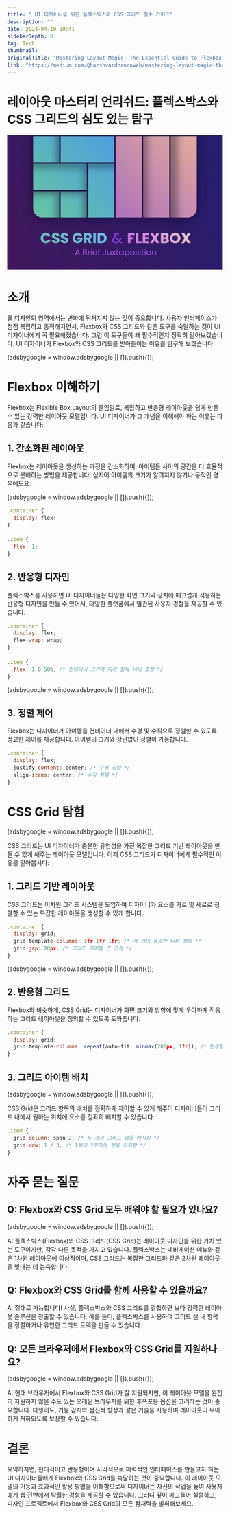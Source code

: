 ```yaml
---
title: " UI 디자이너를 위한 플렉스박스와 CSS 그리드 필수 가이드"
description: ""
date: 2024-04-19 20:41
sidebarDepth: 0
tag: Tech
thumbnail: 
originalTitle: "Mastering Layout Magic: The Essential Guide to Flexbox and CSS Grid for UI Designers"
link: "https://medium.com/@harshvardhanonweb/mastering-layout-magic-the-essential-guide-to-flexbox-and-css-grid-for-ui-designers-4c37907b1182"
---
```



# 레이아웃 마스터리 언리쉬드: 플렉스박스와 CSS 그리드의 심도 있는 탐구

![이미지](./img/MasteringLayoutMagicTheEssentialGuidetoFlexboxandCSSGridforUIDesigners_0.png)

# 소개

웹 디자인의 영역에서는 변화에 뒤처지지 않는 것이 중요합니다. 사용자 인터페이스가 점점 복잡하고 동적해지면서, Flexbox와 CSS 그리드와 같은 도구를 숙달하는 것이 UI 디자이너에게 꼭 필요해졌습니다. 그럼 이 도구들이 왜 필수적인지 정확히 알아보겠습니다. UI 디자이너가 Flexbox와 CSS 그리드를 받아들이는 이유를 탐구해 보겠습니다.

<!-- ui-log 수평형 -->
<ins class="adsbygoogle"
  style="display:block"
  data-ad-client="ca-pub-4877378276818686"
  data-ad-slot="9743150776"
  data-ad-format="auto"
  data-full-width-responsive="true"></ins>
<component is="script">
(adsbygoogle = window.adsbygoogle || []).push({});
</component>

# Flexbox 이해하기

Flexbox는 Flexible Box Layout의 줄임말로, 복잡하고 반응형 레이아웃을 쉽게 만들 수 있는 강력한 레이아웃 모델입니다. UI 디자이너가 그 개념을 이해해야 하는 이유는 다음과 같습니다:

## 1. 간소화된 레이아웃

Flexbox는 레이아웃을 생성하는 과정을 간소화하여, 아이템들 사이의 공간을 더 효율적으로 분배하는 방법을 제공합니다. 심지어 아이템의 크기가 알려지지 않거나 동적인 경우에도요.

<!-- ui-log 수평형 -->
<ins class="adsbygoogle"
  style="display:block"
  data-ad-client="ca-pub-4877378276818686"
  data-ad-slot="9743150776"
  data-ad-format="auto"
  data-full-width-responsive="true"></ins>
<component is="script">
(adsbygoogle = window.adsbygoogle || []).push({});
</component>

```js
.container {
  display: flex;
}

.item {
  flex: 1;
}
```

## 2. 반응형 디자인

플렉스박스를 사용하면 UI 디자이너들은 다양한 화면 크기와 장치에 매끄럽게 적응하는 반응형 디자인을 만들 수 있어서, 다양한 플랫폼에서 일관된 사용자 경험을 제공할 수 있습니다.

```js
.container {
  display: flex;
  flex-wrap: wrap;
}

.item {
  flex: 1 0 50%; /* 컨테이너 크기에 따라 항목 너비 조정 */
}
```

<!-- ui-log 수평형 -->
<ins class="adsbygoogle"
  style="display:block"
  data-ad-client="ca-pub-4877378276818686"
  data-ad-slot="9743150776"
  data-ad-format="auto"
  data-full-width-responsive="true"></ins>
<component is="script">
(adsbygoogle = window.adsbygoogle || []).push({});
</component>

## 3. 정렬 제어

Flexbox는 디자이너가 아이템을 컨테이너 내에서 수평 및 수직으로 정렬할 수 있도록 정교한 제어를 제공합니다. 아이템의 크기와 상관없이 정렬이 가능합니다.

```js
.container {
  display: flex;
  justify-content: center; /* 수평 정렬 */
  align-items: center; /* 수직 정렬 */
}
```

# CSS Grid 탐험

<!-- ui-log 수평형 -->
<ins class="adsbygoogle"
  style="display:block"
  data-ad-client="ca-pub-4877378276818686"
  data-ad-slot="9743150776"
  data-ad-format="auto"
  data-full-width-responsive="true"></ins>
<component is="script">
(adsbygoogle = window.adsbygoogle || []).push({});
</component>

CSS 그리드는 UI 디자이너가 충분한 유연성을 가진 복잡한 그리드 기반 레이아웃을 만들 수 있게 해주는 레이아웃 모델입니다. 이제 CSS 그리드가 디자이너에게 필수적인 이유를 알아봅시다:

## 1. 그리드 기반 레이아웃

CSS 그리드는 이차원 그리드 시스템을 도입하여 디자이너가 요소를 가로 및 세로로 정렬할 수 있는 복잡한 레이아웃을 생성할 수 있게 합니다.

```js
.container {
  display: grid;
  grid-template-columns: 1fr 1fr 1fr; /* 세 개의 동일한 너비 컬럼 */
  grid-gap: 20px; /* 그리드 아이템 간 간격 */
}
```

<!-- ui-log 수평형 -->
<ins class="adsbygoogle"
  style="display:block"
  data-ad-client="ca-pub-4877378276818686"
  data-ad-slot="9743150776"
  data-ad-format="auto"
  data-full-width-responsive="true"></ins>
<component is="script">
(adsbygoogle = window.adsbygoogle || []).push({});
</component>

## 2. 반응형 그리드

Flexbox와 비슷하게, CSS Grid는 디자이너가 화면 크기와 방향에 맞게 우아하게 적응하는 그리드 레이아웃을 정의할 수 있도록 도와줍니다.

```js
.container {
  display: grid;
  grid-template-columns: repeat(auto-fit, minmax(200px, 1fr)); /* 반응형 컬럼 */
}
```

## 3. 그리드 아이템 배치

<!-- ui-log 수평형 -->
<ins class="adsbygoogle"
  style="display:block"
  data-ad-client="ca-pub-4877378276818686"
  data-ad-slot="9743150776"
  data-ad-format="auto"
  data-full-width-responsive="true"></ins>
<component is="script">
(adsbygoogle = window.adsbygoogle || []).push({});
</component>

CSS Grid은 그리드 항목의 배치를 정확하게 제어할 수 있게 해주어 디자이너들이 그리드 내에서 원하는 위치에 요소를 정확히 배치할 수 있습니다.

```js
.item {
  grid-column: span 2; /* 두 개의 그리드 열을 차지함 */
  grid-row: 1 / 3; /* 1부터 3까지의 행을 차지함 */
}
```

# 자주 묻는 질문

## Q: Flexbox와 CSS Grid 모두 배워야 할 필요가 있나요?

<!-- ui-log 수평형 -->
<ins class="adsbygoogle"
  style="display:block"
  data-ad-client="ca-pub-4877378276818686"
  data-ad-slot="9743150776"
  data-ad-format="auto"
  data-full-width-responsive="true"></ins>
<component is="script">
(adsbygoogle = window.adsbygoogle || []).push({});
</component>

A: 플렉스박스(Flexbox)와 CSS 그리드(CSS Grid)는 레이아웃 디자인을 위한 가치 있는 도구이지만, 각각 다른 목적을 가지고 있습니다. 플렉스박스는 네비게이션 메뉴와 같은 1차원 레이아웃에 이상적이며, CSS 그리드는 복잡한 그리드와 같은 2차원 레이아웃을 빛내는 데 능숙합니다.

## Q: Flexbox와 CSS Grid를 함께 사용할 수 있을까요?

A: 절대로 가능합니다! 사실, 플렉스박스와 CSS 그리드를 결합하면 보다 강력한 레이아웃 솔루션을 창출할 수 있습니다. 예를 들어, 플렉스박스를 사용하여 그리드 셀 내 항목을 정렬하거나 유연한 그리드 트랙을 만들 수 있습니다.

## Q: 모든 브라우저에서 Flexbox와 CSS Grid를 지원하나요?

<!-- ui-log 수평형 -->
<ins class="adsbygoogle"
  style="display:block"
  data-ad-client="ca-pub-4877378276818686"
  data-ad-slot="9743150776"
  data-ad-format="auto"
  data-full-width-responsive="true"></ins>
<component is="script">
(adsbygoogle = window.adsbygoogle || []).push({});
</component>

A: 현대 브라우저에서 Flexbox와 CSS Grid가 잘 지원되지만, 이 레이아웃 모델을 완전히 지원하지 않을 수도 있는 오래된 브라우저를 위한 후폭포용 옵션을 고려하는 것이 중요합니다. 다행히도, 기능 감지와 점진적 향상과 같은 기술을 사용하여 레이아웃이 우아하게 저하되도록 보장할 수 있습니다.

# 결론

요약하자면, 현대적이고 반응형이며 시각적으로 매력적인 인터페이스를 만들고자 하는 UI 디자이너들에게 Flexbox와 CSS Grid를 숙달하는 것이 중요합니다. 이 레이아웃 모델의 기능과 효과적인 활용 방법을 이해함으로써 디자이너는 자신의 작업을 높여 사용자에게 웹 전반에서 탁월한 경험을 제공할 수 있습니다. 그러니 깊이 파고들어 실험하고, 디자인 프로젝트에서 Flexbox와 CSS Grid의 모든 잠재력을 발휘해보세요.